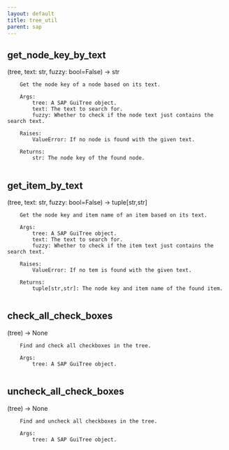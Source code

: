 ```yaml
---
layout: default
title: tree_util
parent: sap
---
```


## get_node_key_by_text
(tree, text: str, fuzzy: bool=False) -> str

```
    Get the node key of a node based on its text.

    Args:
        tree: A SAP GuiTree object.
        text: The text to search for.
        fuzzy: Whether to check if the node text just contains the search text.

    Raises:
        ValueError: If no node is found with the given text.

    Returns:
        str: The node key of the found node.
    
```

## get_item_by_text
(tree, text: str, fuzzy: bool=False) -> tuple[str,str]

```
    Get the node key and item name of an item based on its text.

    Args:
        tree: A SAP GuiTree object.
        text: The text to search for.
        fuzzy: Whether to check if the item text just contains the search text.
    
    Raises:
        ValueError: If no tem is found with the given text.
    
    Returns:
        tuple[str,str]: The node key and item name of the found item.
    
```

## check_all_check_boxes
(tree) -> None

```
    Find and check all checkboxes in the tree.

    Args:
        tree: A SAP GuiTree object.
    
```

## uncheck_all_check_boxes
(tree) -> None

```
    Find and uncheck all checkboxes in the tree.

    Args:
        tree: A SAP GuiTree object.
    
```

